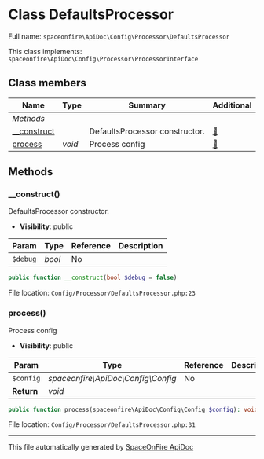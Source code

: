 # Class DefaultsProcessor

Full name: `spaceonfire\ApiDoc\Config\Processor\DefaultsProcessor`

This class implements: `spaceonfire\ApiDoc\Config\Processor\ProcessorInterface`

## Class members

| Name                                                                              | Type   | Summary                        | Additional                   |
| --------------------------------------------------------------------------------- | ------ | ------------------------------ | ---------------------------- |
| _Methods_                                                                         |        |                                |                              |
| [\_\_construct](#spaceonfire_apidoc_config_processor_defaultsprocessor_construct) |        | DefaultsProcessor constructor. | [📢](# "Visibility: public") |
| [process](#spaceonfire_apidoc_config_processor_defaultsprocessor_process)         | _void_ | Process config                 | [📢](# "Visibility: public") |

## Methods

<a name="spaceonfire_apidoc_config_processor_defaultsprocessor_construct"></a>

### \_\_construct()

DefaultsProcessor constructor.

-   **Visibility**: public

| Param    | Type   | Reference | Description |
| -------- | ------ | --------- | ----------- |
| `$debug` | _bool_ | No        |             |

```php
public function __construct(bool $debug = false)
```

File location: `Config/Processor/DefaultsProcessor.php:23`

<a name="spaceonfire_apidoc_config_processor_defaultsprocessor_process"></a>

### process()

Process config

-   **Visibility**: public

| Param      | Type                               | Reference | Description |
| ---------- | ---------------------------------- | --------- | ----------- |
| `$config`  | _spaceonfire\ApiDoc\Config\Config_ | No        |             |
| **Return** | _void_                             |           |             |

```php
public function process(spaceonfire\ApiDoc\Config\Config $config): void
```

File location: `Config/Processor/DefaultsProcessor.php:31`

---

This file automatically generated by [SpaceOnFire ApiDoc](https://github.com/spaceonfire/apidoc)
